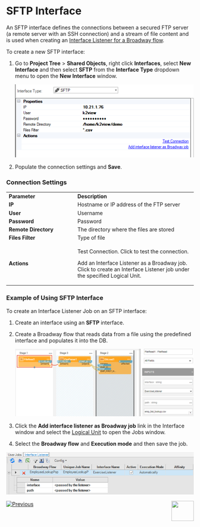# SFTP Interface

An SFTP interface defines the connections between a secured FTP server (a remote server with an SSH connection) and a stream of file content and is used when creating an [Interface Listener for a Broadway flow](/articles/19_Broadway/09_broadway_integration_with_Fabric.md#interface-listener-for-broadway-flows).

To create a new SFTP interface:

1. Go to **Project Tree** > **Shared Objects**, right click **Interfaces**, select **New Interface** and then select **SFTP** from the **Interface Type** dropdown menu to open the **New Interface** window.

   ![image](images/02_sftp_1.PNG)

2. Populate the connection settings and **Save**.

### Connection Settings


<table>
<tbody>
<tr>
<td width="300pxl"><strong>Parameter</strong></td>
<td width="600pxl"><strong>Description</strong></td>
</tr>
<tr>
<td><strong>IP</strong></td>
<td>Hostname or IP address of the FTP server</td>
</tr>
<tr>
<td><strong>User</strong>&nbsp;</td>
<td>Username</td>
</tr>
<tr>
<td><strong>Password&nbsp;</strong></td>
<td>Password&nbsp;</td>
</tr>
<tr>
<td><strong>Remote Directory</strong></td>
<td>The directory where the files are stored</td>
</tr>
<tr>
<td><strong>Files Filter</strong></td>
<td>Type of file</td>
</tr>
<tr>
<td><strong>Actions</strong></td>
<td>
<p>Test Connection. Click to test the connection.</p>
<p>Add an Interface Listener as a Broadway job. Click to create an Interface Listener job under the specified Logical Unit.</p>
</td>
</tr>
</tbody>
</table>


### Example of Using SFTP Interface

To create an Interface Listener Job on an SFTP interface: 

1. Create an interface using an **SFTP** interface.

2. Create a Broadway flow that reads data from a file using the predefined interface and populates it into the DB.

   ![images](images/broadway_file_read.PNG)

3. Click the **Add interface listener as Broadway job** link in the Interface window and select the [Logical Unit](/articles/03_logical_units/01_LU_overview.md) to open the Jobs window. 

4. Select the **Broadway flow** and **Execution mode** and then save the job.

![images](images/02_sftp_2.PNG)



[![Previous](/articles/images/Previous.png)](01_nondb_interfaces_overview.md)[<img align="right" width="60" height="54" src="/articles/images/Next.png">](03_kafka_interface.md) 
